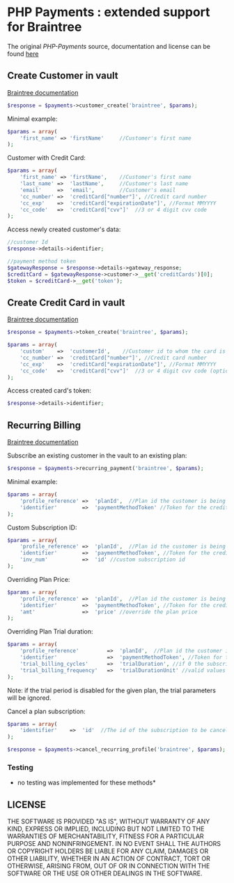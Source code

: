 # PHP Payments : extended support for Braintree

The original *PHP-Payments* source, documentation and license can be found [here](https://github.com/calvinfroedge/PHP-Payments)


## Create Customer in vault
[Braintree documentation](https://www.braintreepayments.com/docs/php/customers/create)


```php
$response = $payments->customer_create('braintree', $params);
```

Minimal example:

```php
$params = array(
    'first_name' =>	'firstName'     //Customer's first name
);
```

Customer with Credit Card:

```php
$params = array(
    'first_name' =>	'firstName',    //Customer's first name
    'last_name' =>	'lastName',     //Customer's last name
    'email'     =>	'email',        //Customer's email
    'cc_number' =>  'creditCard["number"]', //Credit card number
    'cc_exp'    =>  'creditCard["expirationDate"]', //Format MMYYYY
    'cc_code'   =>  'creditCard["cvv"]'  //3 or 4 digit cvv code
);
```

Access newly created customer's data:

```php
//customer Id
$response->details->identifier;

//payment method token
$gatewayResponse = $response->details->gateway_response;
$creditCard = $gatewayResponse->customer->__get('creditCards')[0];
$token = $creditCard->__get('token');
```


## Create Credit Card in vault
[Braintree documentation](https://www.braintreepayments.com/docs/ruby/credit_cards/create)


```php
$response = $payments->token_create('braintree', $params);
```

```php
$params = array(
    'custom'    =>	'customerId',    //Customer id to whom the card is being associated
    'cc_number' =>  'creditCard["number"]', //Credit card number
    'cc_exp'    =>  'creditCard["expirationDate"]', //Format MMYYYY
    'cc_code'   =>  'creditCard["cvv"]'  //3 or 4 digit cvv code (optional)
);
```

Access created card's token:

```php
$response->details->identifier;
```


## Recurring Billing
[Braintree documentation](https://www.braintreepayments.com/docs/php/subscriptions/create)

Subscribe an existing customer in the vault to an existing plan:

```php
$response = $payments->recurring_payment('braintree', $params);
```


Minimal example:

```php
$params = array(
    'profile_reference' =>	'planId',  //Plan id the customer is being subscribed to
    'identifier'        =>	'paymentMethodToken' //Token for the credit card stored in the Vault
);
```

Custom Subscription ID:

```php
$params = array(
    'profile_reference' =>	'planId',  //Plan id the customer is being subscribed to
    'identifier'        =>	'paymentMethodToken', //Token for the credit card stored in the Vault
    'inv_num'           =>	'id' //custom subscription id
);
```

Overriding Plan Price:

```php
$params = array(
    'profile_reference' =>	'planId',  //Plan id the customer is being subscribed to
    'identifier'        =>	'paymentMethodToken', //Token for the credit card stored in the Vault
    'amt'               =>  'price' //override the plan price
);
```

Overriding Plan Trial duration:

```php
$params = array(
    'profile_reference'         =>	'planId',  //Plan id the customer is being subscribed to
    'identifier'                =>	'paymentMethodToken', //Token for the credit card stored in the Vault
    'trial_billing_cycles'      =>  'trialDuration', //if 0 the subscription will start immediately and the customer charged
    'trial_billing_frequency'   =>  'trialDurationUnit' //valid values are day and month
);
```
Note: if the trial period is disabled for the given plan, the trial parameters will be ignored.


Cancel a plan subscription:

```php
$params = array(
    'identifier'    =>	'id'  //The id of the subscription to be canceled
);

$response = $payments->cancel_recurring_profile('braintree', $params);
```



### Testing ###

* no testing was implemented for these methods*

## LICENSE

THE SOFTWARE IS PROVIDED "AS IS", WITHOUT WARRANTY OF ANY KIND, EXPRESS OR IMPLIED, INCLUDING BUT NOT LIMITED TO THE WARRANTIES OF MERCHANTABILITY, FITNESS FOR A PARTICULAR PURPOSE AND NONINFRINGEMENT. IN NO EVENT SHALL THE AUTHORS OR COPYRIGHT HOLDERS BE LIABLE FOR ANY CLAIM, DAMAGES OR OTHER LIABILITY, WHETHER IN AN ACTION OF CONTRACT, TORT OR OTHERWISE, ARISING FROM, OUT OF OR IN CONNECTION WITH THE SOFTWARE OR THE USE OR OTHER DEALINGS IN THE SOFTWARE.
